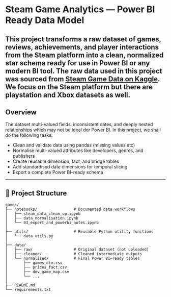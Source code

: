 # Steam Game Analytics — Power BI Ready Data Model

This project transforms a raw dataset of games, reviews, achievements, and player interactions from the Steam platform into a clean, normalized **star schema** ready for use in Power BI or any modern BI tool.
The raw data used in this project was sourced from [Steam Game Data on Kaggle](https://www.kaggle.com/datasets/artyomkruglov/gaming-profiles-2025-steam-playstation-xbox/). We focus on the Steam platform but there are playstation and Xbox datasets as well.
---

## Overview

The dataset multi-valued fields, inconsistent dates, and deeply nested relationships which may not be ideal dor Power BI. In this project, we shall do the following tasks:

- Clean and validate data using pandas (missing values etc)
- Normalise multi-valued attributes like developers, genres, and publishers
- Create reusable dimension, fact, and bridge tables
- Add standardised date dimensions for temporal slicing
- Export a complete Power BI–ready schema

---

## 📁 Project Structure

```text
games/
├── notebooks/                # Documented data workflows
│   ├── steam_data_clean_up.ipynb
│   ├── data_normalisation.ipynb
│   └── 03_export_and_powerbi_notes.ipynb
│
├── utils/                    # Reusable Python utility functions
│   └── data_utils.py
│
├── data/
│   ├── raw/                  # Original dataset (not uploaded)
│   ├── cleaned/              # Cleaned intermediate outputs
│   └── normalised/           # Final Power BI–ready tables
│       ├── games_dim.csv
│       ├── prices_fact.csv
│       ├── dev_game_map.csv
│       └── ...
│
├── README.md
└── requirements.txt
